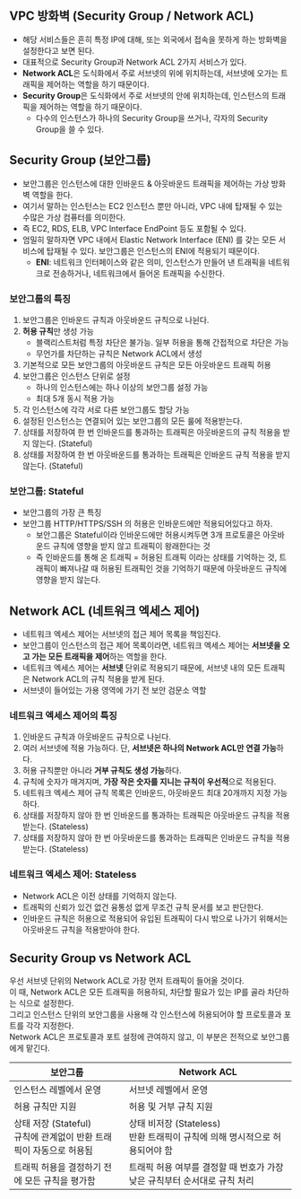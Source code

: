 ## VPC 방화벽 (Security Group / Network ACL)
- 해당 서비스들은 흔히 특정 IP에 대해, 또는 외국에서 접속을 못하게 하는 방화벽을 설정한다고 보면 된다.
- 대표적으로 Security Group과 Network ACL 2가지 서비스가 있다.
- **Network ACL**은 도식화에서 주로 서브넷의 위에 위치하는데, 서브넷에 오가는 트래픽을 제어하는 역할을 하기 때문이다.
- **Security Group**은 도식화에서 주로 서브넷의 안에 위치하는데, 인스턴스의 트래픽을 제어하는 역할을 하기 때문이다.
    - 다수의 인스턴스가 하나의 Security Group을 쓰거나, 각자의 Security Group을 쓸 수 있다.

## Security Group (보안그룹)
- 보안그룹은 인스턴스에 대한 인바운드 & 아웃바운드 트래픽을 제어하는 가상 방화벽 역할을 한다.
- 여기서 말하는 인스턴스는 EC2 인스턴스 뿐만 아니라, VPC 내에 탑재될 수 있는 수많은 가상 컴퓨터를 의미한다.
- 즉 EC2, RDS, ELB, VPC Interface EndPoint 등도 포함될 수 있다.
- 엄밀히 말하자면 VPC 내에서 Elastic Network Interface (ENI) 를 갖는 모든 서비스에 탑재될 수 있다. 보안그룹은 인스턴스의 ENI에 적용되기 때문이다.
    - **ENI**: 네트워크 인터페이스와 같은 의미, 인스턴스가 만들어 낸 트래픽을 네트워크로 전송하거나, 네트워크에서 들어온 트래픽을 수신한다.

### 보안그룹의 특징
1. 보안그룹은 인바운드 규칙과 아웃바운드 규칙으로 나뉜다.
2. **허용 규칙**만 생성 가능
    - 블랙리스트처럼 특정 차단은 불가능. 일부 허용을 통해 간접적으로 차단은 가능
    - 무언가를 차단하는 규칙은 Network ACL에서 생성
3. 기본적으로 모든 보안그룹의 아웃바운드 규칙은 모든 아웃바운드 트래픽 허용
4. 보안그룹은 인스턴스 단위로 설정
    - 하나의 인스턴스에는 하나 이상의 보안그룹 설정 가능
    - 최대 5개 동시 적용 가능
5. 각 인스턴스에 각각 서로 다른 보안그룹도 할당 가능
6. 설정된 인스턴스는 연결되어 있는 보안그룹의 모든 룰에 적용받는다.
7. 상태를 저장하여 한 번 인바운드를 통과하는 트래픽은 아웃바운드의 규칙 적용을 받지 않는다. (Stateful)
8. 상태를 저장하여 한 번 아웃바운드를 통과하는 트래픽은 인바운드 규칙 적용을 받지 않는다. (Stateful)

### 보안그룹: Stateful
- 보안그룹의 가장 큰 특징
- 보안그룹 HTTP/HTTPS/SSH 의 허용은 인바운드에만 적용되어있다고 하자.
    - 보안그룹은 Stateful이라 인바운드에만 허용시켜두면 3개 프로토콜은 아웃바운드 규칙에 영향을 받지 않고 트래픽이 왕래한다는 것
    - 즉 인바운드를 통해 온 트래픽 = 허용된 트래픽 이라는 상태를 기억하는 것, 트래픽이 빠져나갈 때 허용된 트래픽인 것을 기억하기 때문에 아웃바운드 규칙에 영향을 받지 않는다.

## Network ACL (네트워크 엑세스 제어)
- 네트워크 엑세스 제어는 서브넷의 접근 제어 목록을 책임진다.
- 보안그룹이 인스턴스의 접근 제어 목록이라면, 네트워크 엑세스 제어는 **서브넷을 오고 가는 모든 트래픽을 제어**하는 역할을 한다.
- 네트워크 엑세스 제어는 **서브넷** 단위로 적용되기 때문에, 서브넷 내의 모든 트래픽은 Network ACL의 규칙 적용을 받게 된다.
- 서브넷이 들어있는 가용 영역에 가기 전 보안 검문소 역할

### 네트워크 엑세스 제어의 특징
1. 인바운드 규칙과 아웃바운드 규칙으로 나뉜다.
2. 여러 서브넷에 적용 가능하다. 단, **서브넷은 하나의 Network ACL만 연결 가능**하다.
3. 허용 규칙뿐만 아니라 **거부 규칙도 생성 가능**하다.
4. 규칙에 숫자가 매겨지며, **가장 작은 숫자를 지니는 규칙이 우선적**으로 적용된다.
5. 네트워크 엑세스 제어 규칙 목록은 인바운드, 아웃바운드 최대 20개까지 지정 가능하다.
6. 상태를 저장하지 않아 한 번 인바운드를 통과하는 트래픽은 아웃바운드 규칙을 적용받는다. (Stateless)
7. 상태를 저장하지 않아 한 번 아웃바운드를 통과하는 트래픽은 인바운드 규칙을 적용받는다. (Stateless)

### 네트워크 엑세스 제어: Stateless
- Network ACL은 이전 상태를 기억하지 않는다.
- 트래픽의 신뢰가 있건 없건 융통성 없게 무조건 규칙 문서를 보고 판단한다.
- 인바운드 규칙은 허용으로 적용되어 유입된 트래픽이 다시 밖으로 나가기 위해서는 아웃바운드 규칙을 적용받아야 한다.

## Security Group vs Network ACL
우선 서브넷 단위의 Network ACL로 가장 먼저 트래픽이 들어올 것이다.  
이 때, Network ACL은 모든 트래픽을 허용하되, 차단할 필요가 있는 IP를 골라 차단하는 식으로 설정한다.  
그리고 인스턴스 단위의 보안그룹을 사용해 각 인스턴스에 허용되어야 할 프로토콜과 포트를 각각 지정한다.  
Network ACL은 프로토콜과 포트 설정에 관여하지 않고, 이 부분은 전적으로 보안그룹에게 맡긴다.

| 보안그룹                                          | Network ACL                                        |
| --------------------------------------------- | -------------------------------------------------- |
| 인스턴스 레벨에서 운영                                  | 서브넷 레벨에서 운영                                        |
| 허용 규칙만 지원                                     | 허용 및 거부 규칙 지원                                      |
| 상태 저장 (Stateful)<br>규칙에 관계없이 반환 트래픽이 자동으로 허용됨 | 상태 비저장 (Stateless)<br>반환 트래픽이 규칙에 의해 명시적으로 허용되어야 함 |
| 트래픽 허용을 결정하기 전에 모든 규칙을 평가함                    | 트래픽 허용 여부를 결정할 때 번호가 가장 낮은 규칙부터 순서대로 규칙 처리         |
